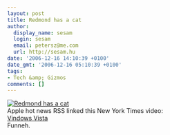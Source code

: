 ```yaml
---
layout: post
title: Redmond has a cat
author:
  display_name: sesam
  login: sesam
  email: petersz@me.com
  url: http://sesam.hu
date: '2006-12-16 14:10:39 +0100'
date_gmt: '2006-12-16 05:10:39 +0100'
tags:
- Tech &amp; Gizmos
comments: []
---
```


[![Redmond has a cat](http://sesam.hu/wp-content/uploads/2006/12/dsc_03301.jpg)](http://www.engadget.com/2006/08/07/live-from-wwdc-2006-steve-jobs-keynote)  
Apple hot news RSS linked this New York Times video:  
[Vindows Vista](http://video.on.nytimes.com/?fr_story=d14603c1e23e6ce37920a8134a2e27b1405a4991&rf=bm)  
Funneh.
